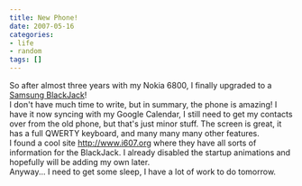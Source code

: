 ```yaml
---
title: New Phone!
date: 2007-05-16
categories:
- life
- random
tags: []
---
```

So after almost three years with my Nokia 6800, I finally upgraded to a <a href="http://www.samsungblackjack.com/">Samsung BlackJack</a>!<br />I don't have much time to write, but in summary, the phone is amazing! I have it now syncing with my Google Calendar, I still need to get my contacts over from the old phone, but that's just minor stuff. The screen is great, it has a full QWERTY keyboard, and many many many other features.<br />I found a cool site <a href="http://www.i607.org">http://www.i607.org</a> where they have all sorts of information for the BlackJack. I already disabled the startup animations and hopefully will be adding my own later.<br />Anyway... I need to get some sleep, I have a lot of work to do tomorrow.
